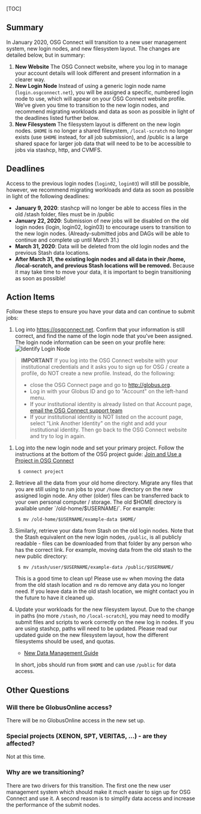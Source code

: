 [title]: - "Transitioning to a New Login Node"

[TOC]

## Summary

In January 2020, OSG Connect will transition to a new user management system, new login nodes, and new filesystem layout. The changes are detailed below, but in summary:

1. **New Website** The OSG Connect website, where you log in to manage your account details will look 
different and present information in a clearer way. 
1. **New Login Node** Instead of using a generic login node name (`login.osgconnect.net`), you will be assigned a 
specific, numbered login node to use, which will appear on your OSG Connect website profile. We’ve given you time to transition to the new login nodes, and recommend migrating workloads and data as soon as possible in light of the deadlines listed further below.
1. **New Filesystem** The filesystem layout is different on the new login nodes. `$HOME` is no longer a shared filesystem, `/local-scratch` no longer exists (use `$HOME` instead, for all job submission), and /public is a large shared space for larger job data that will need to be to be accessible to jobs via stashcp, http, and CVMFS.

## Deadlines

Access to the previous login nodes (`login02`, `login03`) will still be possible, however, we 
recommend migrating workloads and data as soon as possible in light of the following 
deadlines: 

* **January 9, 2020**: stashcp will no longer be able to access files in the old /stash folder, files must be in /public
* **January 22, 2020**: Submission of new jobs will be disabled on the old login nodes (login, login02, login03) to encourage users to transition to the new login nodes. (Already-submitted jobs and DAGs will be able to continue and complete up until March 31.)
* **March 31, 2020**: Data will be deleted from the old login nodes and the previous Stash data locations. 
* **After March 31, the existing login nodes and all data in their /home, /local-scratch, and previous Stash locations will be removed.** Because it may take time to move your data, it is important to begin transitioning as soon as possible!

## Action Items

Follow these steps to ensure you have your data and can continue to submit jobs:

1. Log into https://osgconnect.net. Confirm that your information is still correct, 
and find the name of the login node that you've been assigned. The login node 
information can be seen on your profile here: 
![Identify Login Node](https://raw.githubusercontent.com/OSGConnect/connectbook/master/images/find_osgconnect_login_node.png "OSG Connect Profile")

> **IMPORTANT** If you log into the OSG Connect website with your institutional credentials 
and it asks you to sign up for OSG / create a profile, do NOT create a new profile. Instead, do the following: 
> * close the OSG Connect page and go to http://globus.org. 
> * Log in with your Globus ID and go to "Account" on the left-hand menu.
> * If your institutional identity is already listed on that Account page, [email the OSG Connect support team](mailto:support@osgconnect.net)
> * If your institutional identity is NOT listed on the account page, select "Link Another Identity" on the 
> right and add your institutional identity. Then go back to the OSG Connect website and try to 
> log in again. 


1. Log into the new login node and set your primary project. Follow the instructions 
at the bottom of the OSG project guide: [Join and Use a Project in OSG Connect](5000634360)

        $ connect project

1. Retrieve all the data from your old home directory. Migrate any files that you are still using to run jobs to your `/home` directory on the new assigned login node. Any other (older) files can be transferred back to your own personal computer / storage. The old $HOME directory is available under `/old-home/$USERNAME/`. For example:
   
        $ mv /old-home/$USERNAME/example-data $HOME/

1. Similarly, retrieve your data from Stash on the old login nodes. Note that the Stash equivalent on the new login nodes, `/public`, is all publicly readable - files can be downloaded from that folder by any person who has the correct link. For example, moving data from the old stash to the new public directory:
   
        $ mv /stash/user/$USERNAME/example-data /public/$USERNAME/
   
    This is a good time to clean up! Please use `mv` when moving the data from the old stash location and `rm` do remove any data you no longer need. If you leave data in the old stash location, we might contact you in the future to have it cleaned up.

1. Update your workloads for the new filesystem layout. Due to the change in paths (no 
more `/stash`, no `/local-scratch`), you may need to modify submit files and scripts 
to work correctly on the new log in nodes. If you are using stashcp, paths will need to be updated. Please read our updated guide on the new filesystem layout, how the different filesystems should be used, and quotas.
   
      * [New Data Management Guide](12000002985)
   
    In short, jobs should run from `$HOME` and can use `/public` for data access. 

## Other Questions

### Will there be GlobusOnline access? 

There will be no GlobusOnline access in the new set up. 

### Special projects (XENON, SPT, VERITAS, ...) - are they affected?

Not at this time.

### Why are we transitioning?

There are two drivers for this transition. The first one the new user management system which should make it much easier to sign up for OSG Connect and use it. A second reason is to simplify data access and increase the performance of the submit nodes.

 
